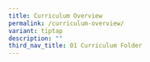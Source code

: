```yaml
---
title: Curriculum Overview
permalink: /curriculum-overview/
variant: tiptap
description: ""
third_nav_title: 01 Curriculum Folder
---
```


